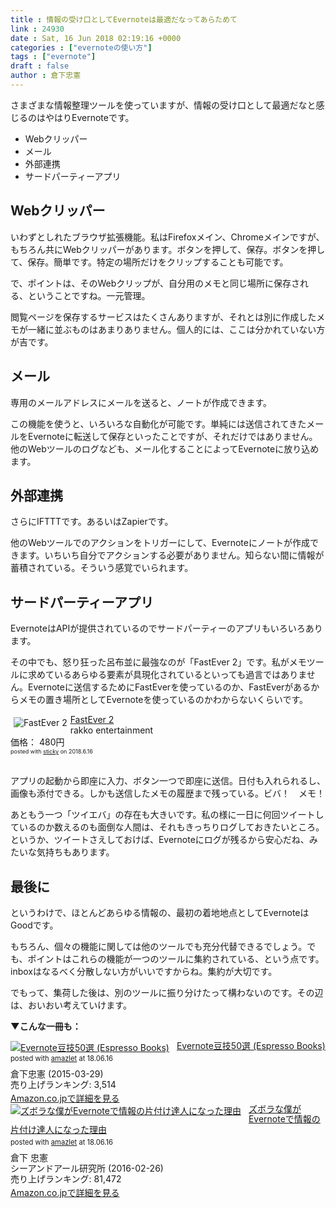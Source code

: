 ```yaml
---
title : 情報の受け口としてEvernoteは最適だなってあらためて
link : 24930
date : Sat, 16 Jun 2018 02:19:16 +0000
categories : ["evernoteの使い方"]
tags : ["evernote"]
draft : false
author : 倉下忠憲
---
```


さまざまな情報整理ツールを使っていますが、情報の受け口として最適だなと感じるのはやはりEvernoteです。

<ul>
<li>Webクリッパー</li>
<li>メール</li>
<li>外部連携</li>
<li>サードパーティーアプリ</li>
</ul>

<h2>Webクリッパー</h2>

いわずとしれたブラウザ拡張機能。私はFirefoxメイン、Chromeメインですが、もちろん共にWebクリッパーがあります。ボタンを押して、保存。ボタンを押して、保存。簡単です。特定の場所だけをクリップすることも可能です。

で、ポイントは、そのWebクリップが、自分用のメモと同じ場所に保存される、ということですね。一元管理。

閲覧ページを保存するサービスはたくさんありますが、それとは別に作成したメモが一緒に並ぶものはあまりありません。個人的には、ここは分かれていない方が吉です。

<h2>メール</h2>

専用のメールアドレスにメールを送ると、ノートが作成できます。

この機能を使うと、いろいろな自動化が可能です。単純には送信されてきたメールをEvernoteに転送して保存といったことですが、それだけではありません。他のWebツールのログなども、メール化することによってEvernoteに放り込めます。

<h2>外部連携</h2>

さらにIFTTTです。あるいはZapierです。

他のWebツールでのアクションをトリガーにして、Evernoteにノートが作成できます。いちいち自分でアクションする必要がありません。知らない間に情報が蓄積されている。そういう感覚でいられます。

<h2>サードパーティーアプリ</h2>

EvernoteはAPIが提供されているのでサードパーティーのアプリもいろいろあります。

その中でも、怒り狂った呂布並に最強なのが「FastEver 2」です。私がメモツールに求めているあらゆる要素が具現化されているといっても過言ではありません。Evernoteに送信するためにFastEverを使っているのか、FastEverがあるからメモの置き場所としてEvernoteを使っているのかわからないくらいです。

<div class="sticky-itslink"><a href="https://itunes.apple.com/jp/app/fastever-2/id1039596715?mt=8&uo=4&at=11l4y8" rel="nofollow" target="_blank"><img src="https://is2-ssl.mzstatic.com/image/thumb/Purple115/v4/ab/f6/f2/abf6f253-a793-8d56-c846-93dc74496207/source/60x60bb.jpg" style="border-style:none;float:left;margin:5px;" alt="FastEver 2" title="FastEver 2" ></a><div class="sticky-itslinktext"><a href="https://itunes.apple.com/jp/app/fastever-2/id1039596715?mt=8&uo=4&at=11l4y8" rel="nofollow" target="_blank">FastEver 2</a><br>rakko entertainment<br>価格： 480円<br><span style="font-size:xx-small;">posted with <a href="http://sticky.linclip.com/linkmaker/" target="_blank">sticky</a> on 2018.6.16</span></div><br style="clear:left;" ></div> 

アプリの起動から即座に入力、ボタン一つで即座に送信。日付も入れられるし、画像も添付できる。しかも送信したメモの履歴まで残っている。ビバ！　メモ！

あともう一つ「ツイエバ」の存在も大きいです。私の様に一日に何回ツイートしているのか数えるのも面倒な人間は、それもきっちりログしておきたいところ。というか、ツイートさえしておけば、Evernoteにログが残るから安心だね、みたいな気持ちもあります。

<h2>最後に</h2>

というわけで、ほとんどあらゆる情報の、最初の着地地点としてEvernoteはGoodです。

もちろん、個々の機能に関しては他のツールでも充分代替できるでしょう。でも、ポイントはこれらの機能が一つのツールに集約されている、という点です。inboxはなるべく分散しない方がいいですからね。集約が大切です。

でもって、集荷した後は、別のツールに振り分けたって構わないのです。その辺は、おいおい考えていけます。

<strong>▼こんな一冊も：</strong>

<div class="amazlet-box" style="margin-bottom:0px;"><div class="amazlet-image" style="float:left;margin:0px 12px 1px 0px;"><a href="http://www.amazon.co.jp/exec/obidos/ASIN/B00VEEJ9XU/rashita1000-22/ref=nosim/" name="amazletlink" target="_blank"><img src="https://images-fe.ssl-images-amazon.com/images/I/41oyLdAhfmL._SL160_.jpg" alt="Evernote豆技50選 (Espresso Books)" style="border: none;" /></a></div><div class="amazlet-info" style="line-height:120%; margin-bottom: 10px"><div class="amazlet-name" style="margin-bottom:10px;line-height:120%"><a href="http://www.amazon.co.jp/exec/obidos/ASIN/B00VEEJ9XU/rashita1000-22/ref=nosim/" name="amazletlink" target="_blank">Evernote豆技50選 (Espresso Books)</a><div class="amazlet-powered-date" style="font-size:80%;margin-top:5px;line-height:120%">posted with <a href="http://www.amazlet.com/" title="amazlet" target="_blank">amazlet</a> at 18.06.16</div></div><div class="amazlet-detail">倉下忠憲 (2015-03-29)<br />売り上げランキング: 3,514<br /></div><div class="amazlet-sub-info" style="float: left;"><div class="amazlet-link" style="margin-top: 5px"><a href="http://www.amazon.co.jp/exec/obidos/ASIN/B00VEEJ9XU/rashita1000-22/ref=nosim/" name="amazletlink" target="_blank">Amazon.co.jpで詳細を見る</a></div></div></div><div class="amazlet-footer" style="clear: left"></div></div>

<div class="amazlet-box" style="margin-bottom:0px;"><div class="amazlet-image" style="float:left;margin:0px 12px 1px 0px;"><a href="http://www.amazon.co.jp/exec/obidos/ASIN/4863541953/rashita1000-22/ref=nosim/" name="amazletlink" target="_blank"><img src="https://images-fe.ssl-images-amazon.com/images/I/514KoiCNJ1L._SL160_.jpg" alt="ズボラな僕がEvernoteで情報の片付け達人になった理由" style="border: none;" /></a></div><div class="amazlet-info" style="line-height:120%; margin-bottom: 10px"><div class="amazlet-name" style="margin-bottom:10px;line-height:120%"><a href="http://www.amazon.co.jp/exec/obidos/ASIN/4863541953/rashita1000-22/ref=nosim/" name="amazletlink" target="_blank">ズボラな僕がEvernoteで情報の片付け達人になった理由</a><div class="amazlet-powered-date" style="font-size:80%;margin-top:5px;line-height:120%">posted with <a href="http://www.amazlet.com/" title="amazlet" target="_blank">amazlet</a> at 18.06.16</div></div><div class="amazlet-detail">倉下 忠憲 <br />シーアンドアール研究所 (2016-02-26)<br />売り上げランキング: 81,472<br /></div><div class="amazlet-sub-info" style="float: left;"><div class="amazlet-link" style="margin-top: 5px"><a href="http://www.amazon.co.jp/exec/obidos/ASIN/4863541953/rashita1000-22/ref=nosim/" name="amazletlink" target="_blank">Amazon.co.jpで詳細を見る</a></div></div></div><div class="amazlet-footer" style="clear: left"></div></div>
